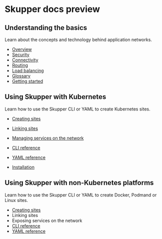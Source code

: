 # Skupper docs preview

## Understanding the basics
Learn about the concepts and technology behind application networks.

* [Overview][overview]
* [Security][security]
* [Connectivity][connectivity]
* [Routing][routing]
* [Load balancing][load-balancing]
* [Glossary][glossary]
* [Getting started][getting-started]



## Using Skupper with Kubernetes

Learn how to use the Skupper CLI or YAML to create Kubernetes sites.

* [Creating sites](./kube/site.html)
* [Linking sites](./kube/link.html)
* [Managing services on the network](./kube/service.html)
* [CLI reference][cli-ref]
* [YAML reference][yaml-ref]

* [Installation][install]

## Using Skupper with non-Kubernetes platforms

Learn how to use the Skupper CLI or YAML to create Docker, Podmand or Linux sites.

* [Creating sites](./nonube/site.html)
* Linking sites
* Exposing services on the network
* [CLI reference][cli-ref]
* [YAML reference][yaml-ref]


[overview]: ./overview/index.html
[security]: ./overview/security.html
[connectivity]: ./overview/connectivity.html
[routing]: ./overview/routing.html
[load-balancing]: ./overview/load-balancing.html
[glossary]: https://skupperproject.github.io/refdog/concepts/overview.html
[getting-started]: https://skupper.io/start/index.html


[cli-ref]: https://skupperproject.github.io/refdog/commands/index.html
[yaml-ref]: https://skupperproject.github.io/refdog/resources/index.html
[install]: ./install/index.html

[cli-ref]: https://skupperproject.github.io/refdog/commands/index.html
[yaml-ref]: https://skupperproject.github.io/refdog/resources/index.html
[install]: ./install/index.html